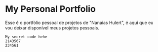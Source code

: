 # My Personal Portfolio

Esse é o portfólio pessoal de projetos de "Nanaias Hulert", é aqui que eu vou deixar disponível meus projetos pessoais.

```
My secret code hehe
2143567
234561
```
